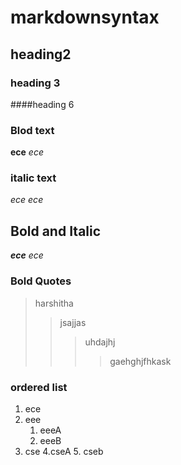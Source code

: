 # markdownsyntax
## heading2
### heading 3
####heading 6
### Blod text
**ece**
_ece_
### italic text
*ece*
_ece_
## Bold and Italic
**_ece_**
_*ece*_
### Bold Quotes
> harshitha
>> jsajjas
>>>uhdajhj
>>>>gaehghjfhkask
### ordered list
1. ece
2. eee
    1. eeeA
    2. eeeB
3. cse
    4.cseA
    5. cseb





